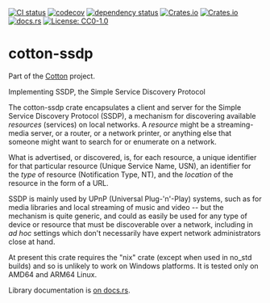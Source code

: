 [![CI status](https://github.com/pdh11/cotton/actions/workflows/ci.yml/badge.svg)](https://github.com/pdh11/cotton/actions)
[![codecov](https://codecov.io/gh/pdh11/cotton/branch/main/graph/badge.svg?token=SMSZEPGRHA)](https://codecov.io/gh/pdh11/cotton)
[![dependency status](https://deps.rs/repo/github/pdh11/cotton/status.svg)](https://deps.rs/repo/github/pdh11/cotton)
[![Crates.io](https://img.shields.io/crates/v/cotton-ssdp)](https://crates.io/crates/cotton-ssdp)
[![Crates.io](https://img.shields.io/crates/d/cotton-ssdp)](https://crates.io/crates/cotton-ssdp)
[![docs.rs](https://img.shields.io/docsrs/cotton-ssdp)](https://docs.rs/cotton-ssdp/latest/cotton_ssdp/)
[![License: CC0-1.0](https://img.shields.io/badge/License-CC0_1.0-lightgrey.svg)](http://creativecommons.org/publicdomain/zero/1.0/)

# cotton-ssdp

Part of the [Cotton](https://github.com/pdh11/cotton) project.

Implementing SSDP, the Simple Service Discovery Protocol

The cotton-ssdp crate encapsulates a client and server for the
Simple Service Discovery Protocol (SSDP), a mechanism for
discovering available _resources_ (services) on local networks. A
 _resource_ might be a streaming-media server, or a router, or a
network printer, or anything else that someone might want to
search for or enumerate on a network.

What is advertised, or discovered, is, for each resource, a unique
identifier for that particular resource (Unique Service Name,
USN), an identifier for the _type_ of resource (Notification Type,
NT), and the _location_ of the resource in the form of a URL.

SSDP is mainly used by UPnP (Universal Plug-'n'-Play) systems,
such as for media libraries and local streaming of music and video
-- but the mechanism is quite generic, and could as easily be used
for any type of device or resource that must be discoverable over
a network, including in *ad hoc* settings which don't necessarily
have expert network administrators close at hand.

At present this crate requires the "nix" crate (except when used in
no_std builds) and so is unlikely to work on Windows platforms. It is
tested only on AMD64 and ARM64 Linux.

Library documentation is [on
docs.rs](https://docs.rs/cotton-ssdp/latest/cotton_ssdp/).
